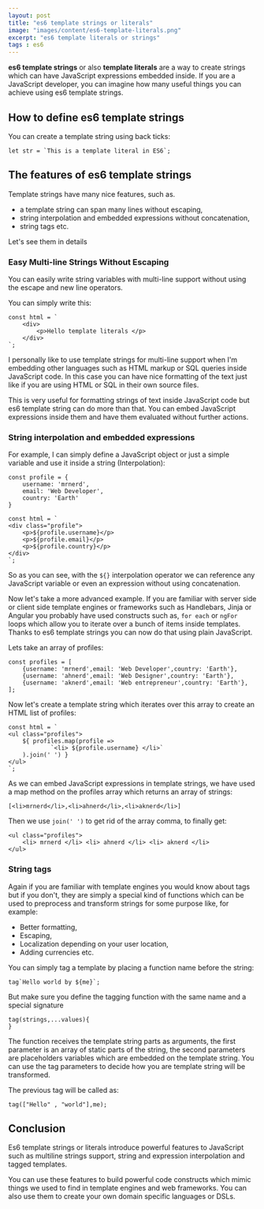 ```yaml
---
layout: post
title: "es6 template strings or literals"
image: "images/content/es6-template-literals.png"
excerpt: "es6 template literals or strings" 
tags : es6 
---
```


**es6 template strings** or also **template literals** are a way to create strings which can have JavaScript expressions embedded inside. If you are a JavaScript developer, you can imagine how many useful things 
you can achieve using es6 template strings.

## How to define es6 template strings 

You can create a template string using back ticks: 

    let str = `This is a template literal in ES6`;

## The features of es6 template strings 

Template strings have many nice features, such as. 

- a template string can span many lines without escaping,
- string interpolation and embedded expressions without concatenation,
- string tags etc.

Let's see them in details

### Easy Multi-line Strings Without Escaping

You can easily write string variables with multi-line support without using the escape and new line operators.

You can simply write this: 

    const html = `
        <div>
            <p>Hello template literals </p>
        </div>
    `;    

I personally like to use template strings for multi-line support when I'm embedding other languages such as HTML markup or SQL queries inside JavaScript code. In this case you can have nice formatting of the text 
just like if you are using HTML or SQL in their own source files.     


This is very useful for formatting strings of text inside JavaScript code but es6 template string can do more than that. You can embed JavaScript expressions inside them and have them evaluated without further actions.

### String interpolation and embedded expressions

For example, I can simply define a JavaScript object or just a simple variable and use it inside a string (Interpolation):

    const profile = {
        username: 'mrnerd',
        email: 'Web Developer',
        country: 'Earth'
    }

    const html = `
    <div class="profile">
        <p>${profile.username}</p>
        <p>${profile.email}</p>
        <p>${profile.country}</p>
    </div>
    `;

So as you can see, with the `${}` interpolation operator we can reference any JavaScript variable or even an expression without using concatenation.

Now let's take a more advanced example. If you are familiar with server side or client side template engines or frameworks such as Handlebars, Jinja or Angular you probably have used constructs such as, `for each` or `ngFor` loops which allow you to iterate over a bunch of items inside templates. Thanks to es6 template strings you can now do that using plain JavaScript.

Lets take an array of profiles: 

    const profiles = [
        {username: 'mrnerd',email: 'Web Developer',country: 'Earth'},
        {username: 'ahnerd',email: 'Web Designer',country: 'Earth'},
        {username: 'aknerd',email: 'Web entrepreneur',country: 'Earth'},
    ];

Now let's create a template string which iterates over this array to create an HTML list of profiles:

    const html = `
    <ul class="profiles">
        ${ profiles.map(profile => 
                `<li> ${profile.username} </li>`
        ).join(' ') }
    </ul>
    `;

As we can embed JavaScript expressions in template strings, we have used a map method on the profiles array which returns an array of strings: 

    [<li>mrnerd</li>,<li>ahnerd</li>,<li>aknerd</li>]

Then we use `join(' ')` to get rid of the array comma, to finally get: 

    <ul class="profiles">
        <li> mrnerd </li> <li> ahnerd </li> <li> aknerd </li>
    </ul>    


### String tags 

Again if you are familiar with template engines you would know about tags but if you don't, they are simply a special kind of functions which 
can be used to preprocess and transform strings for some purpose like, for example:

- Better formatting,
- Escaping,
- Localization depending on your user location,
- Adding currencies etc.


You can simply tag a template by placing a function name before the string: 

    tag`Hello world by ${me}`;

But make sure you define the tagging function with the same name and a special signature 

    tag(strings,...values){
    }

The function receives the template string parts as arguments, the first parameter is an array of static parts of the string, the second parameters are placeholders variables which are embedded on the template string. You can use the tag parameters to decide how you are template string will be 
transformed.

The previous tag will be called as: 

    tag(["Hello" , "world"],me);


## Conclusion

Es6 template strings or literals introduce powerful features to JavaScript such as multiline strings support, string and expression interpolation and tagged templates.

You can use these features to build powerful code constructs which mimic things we used to find in template engines and web frameworks. You can also use them to create your own domain specific languages or DSLs.













